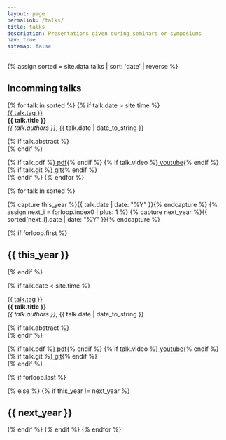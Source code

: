 ```yaml
---
layout: page
permalink: /talks/
title: talks
description: Presentations given during seminars or symposiums
nav: true
sitemap: false
---
```


{% assign sorted = site.data.talks | sort: 'date' | reverse %}

<h2>Incomming talks</h2>
<div class="container">
{% for talk in sorted %}
{% if talk.date > site.time %}
<div class="row">
<div class="col-sm-2 align-self-start">
<a href="{{ talk.url }}" class="badge badge-primary">{{ talk.tag }}</a>
</div>
<div class="col-sm-8">
<strong> {{ talk.title }} </strong> <br/> <em>{{ talk.authors }}</em>, <time datetime="{{ talk.date | date: "%Y-%m-%d" }}">{{ talk.date | date_to_string }}</time>  <br/>

{% if talk.abstract %}  <br/>{% endif %}

<div class="btn-group btn-group-sm" role="group" aria-label="Basic example">
  {% if talk.pdf %}<a type="button" href="{{ talk.pdf }}" class="btn bg-info text-white"><i class="fas fa-file-pdf"></i> pdf</a>{% endif %}
  {% if talk.video %}<a type="button" href="{{ talk.video }}" class="btn bg-danger text-white"><i class="fab fa-youtube"></i> youtube</a>{% endif %}
  {% if talk.git %}<a type="button" href="{{ talk.git }}" class="btn bg-success text-white"><i class="fab fa-github"></i> git</a>{% endif %}
</div>
</div>
</div>
{% endif %}
{% endfor %}
</div>


{% for talk in sorted %}

{% capture this_year %}{{ talk.date | date: "%Y" }}{% endcapture %}
{% assign next_i = forloop.index0 | plus: 1 %}
{% capture next_year %}{{ sorted[next_i].date | date: "%Y" }}{% endcapture %}

{% if forloop.first %}
<h2>{{ this_year }}</h2>
<div class="container">
{% endif %}

{% if talk.date < site.time %}
<div class="row">
<div class="col-sm-2 align-self-start">
<a href="{{ talk.url }}" class="badge badge-primary">{{ talk.tag }}</a>
</div>
<div class="col-sm-8">
<strong> {{ talk.title }} </strong> <br/> <em>{{ talk.authors }}</em>, <time datetime="{{ talk.date | date: "%Y-%m-%d" }}">{{ talk.date | date_to_string }}</time>  <br/>

{% if talk.abstract %}  <br/>{% endif %}

<div class="btn-group btn-group-sm" role="group" aria-label="Basic example">
  {% if talk.pdf %}<a type="button" href="{{ talk.pdf }}" class="btn bg-info text-white"><i class="fas fa-file-pdf"></i> pdf</a>{% endif %}
  {% if talk.video %}<a type="button" href="{{ talk.video }}" class="btn bg-danger text-white"><i class="fab fa-youtube"></i> youtube</a>{% endif %}
  {% if talk.git %}<a type="button" href="{{ talk.git }}" class="btn bg-success text-white"><i class="fab fa-github"></i> git</a>{% endif %}
</div>
</div>
</div>
{% endif %}

{% if forloop.last %}
</div>
{% else %}
{% if this_year != next_year %}
</div>
<h2>{{ next_year }}</h2>
<div class="container">
{% endif %}
{% endif %}
{% endfor %}
